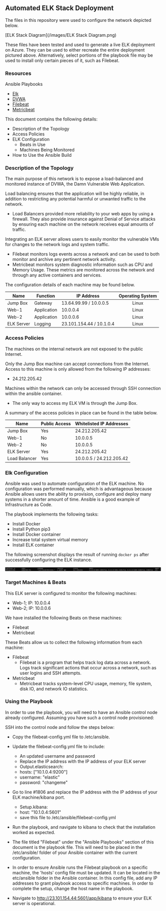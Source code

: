 ## Automated ELK Stack Deployment

The files in this repository were used to configure the network depicted below.

[ELK Stack Diagram](/images/ELK Stack Diagram.png)

These files have been tested and used to generate a live ELK deployment on Azure. They can be used to either recreate the entire deployment pictured above. Alternatively, select portions of the playbook file may be used to install only certain pieces of it, such as Filebeat.

### Resources

Ansible Playbooks

- [Elk](https://github.com/scottydouglas/Cybersecurity-Bootcamp-Project-1/blob/main/Ansible/elk.yml)
- [DVWA](https://github.com/scottydouglas/Cybersecurity-Bootcamp-Project-1/blob/main/Ansible/dvwa.yml)
- [Filebeat](https://github.com/scottydouglas/Cybersecurity-Bootcamp-Project-1/blob/main/Ansible/filebeat.yml)
- [Metricbeat](https://github.com/scottydouglas/Cybersecurity-Bootcamp-Project-1/blob/main/Ansible/metricbeat.yml)

This document contains the following details:
- Description of the Topology
- Access Policies
- ELK Configuration
  - Beats in Use
  - Machines Being Monitored
- How to Use the Ansible Build


### Description of the Topology

The main purpose of this network is to expose a load-balanced and monitored instance of DVWA, the Damn Vulnerable Web Application.

Load balancing ensures that the application will be highly reliable, in addition to restricting any potential harmful or unwanted traffic to the network.

- Load Balancers provided more reliability to your web apps by using a firewall. They also provide insurance against Denial of Service attacks by ensuring each machine on the network receives equal amounts of traffic. 

Integrating an ELK server allows users to easily monitor the vulnerable VMs for changes to the network logs and system traffic.
- Filebeat monitors logs events across a network and can be used to both monitor and archive any pertinent network activity.
- Metricbeat monitors system diagnostic information such as CPU and Memory Usage. These metrics are monitored across the network and through any active containers and services.

The configuration details of each machine may be found below.

| Name       | Function    | IP Address               | Operating System |
|------------|-------------|--------------------------|:----------------:|
| Jump Box   | Gateway     | 13.64.99.99 / 10.0.0.5   | Linux            |
| Web-1      | Application | 10.0.0.4                 | Linux            |
| Web-2      | Application | 10.0.0.6                 | Linux            |
| ELK Server | Logging     | 23.101.154.44 / 10.1.0.4 | Linux            |

### Access Policies

The machines on the internal network are not exposed to the public Internet. 

Only the Jump Box machine can accept connections from the Internet. Access to this machine is only allowed from the following IP addresses:

- 24.212.205.42

Machines within the network can only be accessed through SSH connection within the ansible container.

- The only way to access my ELK VM is through the Jump Box. 

A summary of the access policies in place can be found in the table below.

| Name          | Public Access | Whitelisted IP Addresses |
|---------------|---------------|--------------------------|
| Jump Box      | Yes           | 24.212.205.42            |
| Web-1         | No            | 10.0.0.5                 |
| Web-2         | No            | 10.0.0.5                 |
| ELK Server    | Yes           | 24.212.205.42            |
| Load Balancer | Yes           | 10.0.0.5 / 24.212.205.42 |

### Elk Configuration

Ansible was used to automate configuration of the ELK machine. No configuration was performed manually, which is advantageous because Ansible allows users the ability to provision, configure and deploy many systems in a shorter amount of time. Ansible is a good example of Infrastructure as Code.

The playbook implements the following tasks:
- Install Docker
- Install Python pip3
- Install Docker container
- Increase total system virtual memory
- Install ELK container

The following screenshot displays the result of running `docker ps` after successfully configuring the ELK instance.

![Docker PS - ELK instance](https://github.com/scottydouglas/Cybersecurity-Bootcamp-Project-1/blob/main/Images/elk%20docker%20ps.PNG)

### Target Machines & Beats
This ELK server is configured to monitor the following machines:
- Web-1; IP: 10.0.0.4
- Web-2; IP: 10.0.0.6

We have installed the following Beats on these machines:
- Filebeat
- Metricbeat

These Beats allow us to collect the following information from each machine:
- Filebeat
  - Filebeat is a program that helps track log data across a network. Logs track significant actions that occur across a network, such as user logins and SSH attempts.
- Metricbeat
  - Metricbeat tracks system-level CPU usage, memory, file system, disk IO, and network IO statistics.

### Using the Playbook
In order to use the playbook, you will need to have an Ansible control node already configured. Assuming you have such a control node provisioned: 

SSH into the control node and follow the steps below:
- Copy the filebeat-config.yml file to /etc/ansible.

- Update the filebeat-config.yml file to include:	
  - An updated username and password
  - Replace the IP address with the IP address of your ELK server
  - Output.elasticsearch:
  - hosts: ["10.1.0.4:9200"]
  - username: "elastic"
  - password: "changeme"

- Go to line #1806 and replace the IP address with the IP address of your ELK machine/kibana port.
  - Setup.kibana:
  - host: "10.1.0.4:5601"
  - save this file to /etc/ansible/filebeat-config.yml

- Run the playbook, and navigate to kibana to check that the installation worked as expected.

- The file titled "Filebeat" under the "Ansible Playbooks" section of this document is the playbook file. This will need to be placed in the /etc/ansible/ folder of your Ansible container with the current configuration.

- In order to ensure Ansible runs the Filebeat playbook on a specific machine, the 'hosts' config file must be updated. It can be located in the etc/ansible folder in the Ansible container. In this config file, add any IP addresses to grant playbook access to specific machines. In order to complete the setup, change the host name in the playbook.

- Navigate to http://23.101.154.44:5601/app/kibana to ensure your ELK server is operational.

